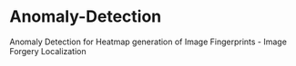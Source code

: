 # Anomaly-Detection
Anomaly Detection for Heatmap generation of Image Fingerprints - Image Forgery Localization

